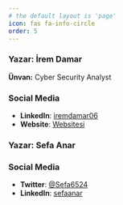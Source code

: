 ```yaml
---
# the default layout is 'page'
icon: fas fa-info-circle
order: 5
---
```

### Yazar: İrem Damar
**Ünvan:** Cyber Security Analyst
### Social Media
- **LinkedIn**: [iremdamar06](https://www.linkedin.com/in/iremdamar06)
- **Website**: [Websitesi](https://medium.com/@iremdamar0)


### Yazar: Sefa Anar
### Social Media
- **Twitter**: [@Sefa6524](https://x.com/Sefa6524)
- **LinkedIn**: [sefaanar](https://www.linkedin.com/in/sefaanar/)
